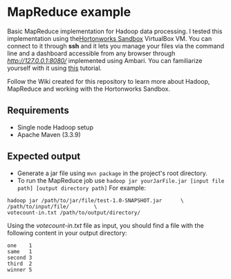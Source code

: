 # MapReduce example

Basic MapReduce implementation for Hadoop data processing. I tested this 
implementation using the[Hortonworks Sandbox](http://hortonworks.com/products/sandbox/)
VirtualBox VM. You can connect to it through **ssh** and it lets you manage your files 
via the command line and a dashboard accessible from any browser through 
*http://127.0.0.1:8080/* implemented using Ambari. You can familiarize yourself with 
it using [this](http://hortonworks.com/hadoop-tutorial/learning-the-ropes-of-the-hortonworks-sandbox/)
tutorial.

Follow the Wiki created for this repository to learn more about Hadoop, MapReduce and working with the Hortonworks Sandbox. 

## Requirements

- Single node Hadoop setup   
- Apache Maven (3.3.9)

## Expected output

- Generate a jar file using `mvn package` in the project's root directory.
- To run the MapReduce job use `hadoop jar yourJarFile.jar [input file path]
 [output directory path]` For example:
```
hadoop jar /path/to/jar/file/test-1.0-SNAPSHOT.jar		\
/path/to/input/file/		\
votecount-in.txt /path/to/output/directory/      
```

Using the *votecount-in.txt* file as input, you should find a file with the 
following content in your output directory: 
```
one    1
same   1
second 3
third  2
winner 5
```